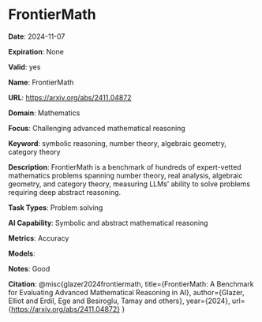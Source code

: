 # FrontierMath

**Date**: 2024-11-07

**Expiration**: None

**Valid**: yes

**Name**: FrontierMath

**URL**: https://arxiv.org/abs/2411.04872

**Domain**: Mathematics

**Focus**: Challenging advanced mathematical reasoning

**Keyword**: symbolic reasoning, number theory, algebraic geometry, category theory

**Description**: FrontierMath is a benchmark of hundreds of expert-vetted mathematics problems spanning number theory, real analysis, algebraic geometry, and category theory, measuring LLMs’  ability to solve problems requiring deep abstract reasoning. 

**Task Types**: Problem solving

**AI Capability**: Symbolic and abstract mathematical reasoning

**Metrics**: Accuracy

**Models**: 

**Notes**: Good

**Citation**: @misc{glazer2024frontiermath, title={FrontierMath: A Benchmark for Evaluating Advanced Mathematical Reasoning in AI}, author={Glazer, Elliot and Erdil, Ege and Besiroglu, Tamay and others}, year={2024}, url={https://arxiv.org/abs/2411.04872} }

